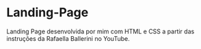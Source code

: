 # Landing-Page
Landing Page desenvolvida por mim com HTML e CSS  a partir das instruções da Rafaella Ballerini no YouTube.

